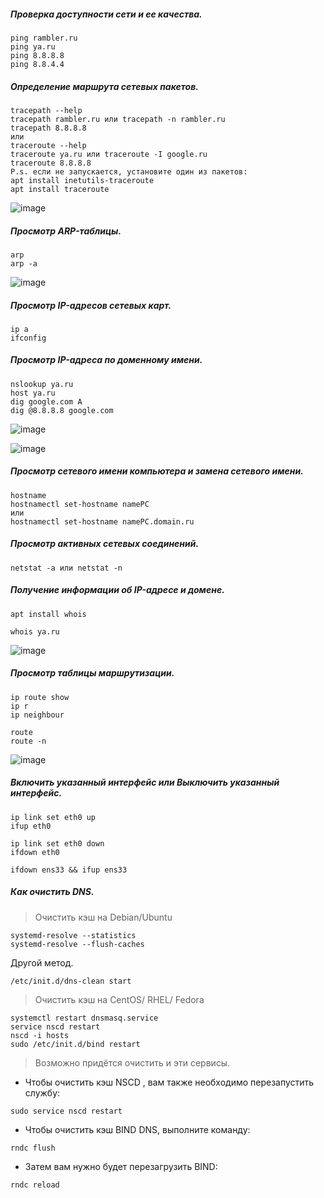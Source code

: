##### Проверка доступности сети и ее качества.

```
ping rambler.ru
ping ya.ru
ping 8.8.8.8
ping 8.8.4.4

```

##### Определение маршрута сетевых пакетов.

```
tracepath --help
tracepath rambler.ru или tracepath -n rambler.ru
tracepath 8.8.8.8
или          
traceroute --help
traceroute ya.ru или traceroute -I google.ru
traceroute 8.8.8.8
P.s. если не запускается, установите один из пакетов:
apt install inetutils-traceroute 
apt install traceroute 
```
![image](https://github.com/tvgVita69/Linux_begin/assets/98489171/b06c72ae-650c-43af-a3f1-7502f496d76b)

##### Просмотр ARP-таблицы.

```
arp
arp -a
```
![image](https://github.com/tvgVita69/Linux_begin/assets/98489171/26ef8076-d0f8-4f7e-8793-ec929a025f70)

##### Просмотр IP-адресов сетевых карт.

```
ip a
ifconfig
```

##### Просмотр IP-адреса по доменному имени.

```
nslookup ya.ru
host ya.ru
dig google.com A
dig @8.8.8.8 google.com
```
![image](https://github.com/tvgVita69/Linux_begin/assets/98489171/1062daed-6460-4224-98a9-1091a8546fce)

![image](https://github.com/tvgVita69/Linux_begin/assets/98489171/e29ae08f-101d-4409-9db8-048fadf5110d)

##### Просмотр сетевого имени компьютера и замена сетевого имени.

```
hostname
hostnamectl set-hostname namePC
или
hostnamectl set-hostname namePC.domain.ru
```

##### Просмотр активных сетевых соединений.

```
netstat -a или netstat -n
```
##### Получение информации об IP-адресе и домене.

```
apt install whois

whois ya.ru
```

![image](https://github.com/tvgVita69/Linux_begin/assets/98489171/3f451df5-8a00-419c-a1a2-5a330e7951b2)

##### Просмотр таблицы маршрутизации.

```
ip route show
ip r
ip neighbour

route
route -n
```

![image](https://github.com/tvgVita69/Linux_begin/assets/98489171/01ea41a1-4760-40fb-bb1a-4aa2f472d7e8)

##### Включить указанный интерфейс или 	Выключить указанный интерфейс.

```
ip link set eth0 up
ifup eth0

ip link set eth0 down
ifdown eth0

ifdown ens33 && ifup ens33
```

##### Как очистить DNS.

> Очистить кэш на Debian/Ubuntu

```
systemd-resolve --statistics
systemd-resolve --flush-caches
```

Другой метод.

```
/etc/init.d/dns-clean start
```

> Очистить кэш на CentOS/ RHEL/ Fedora

```
systemctl restart dnsmasq.service
service nscd restart
nscd -i hosts
sudo /etc/init.d/bind restart
```
> Возможно придётся очистить и эти сервисы.
  - Чтобы очистить кэш NSCD , вам также необходимо перезапустить службу:

```
sudo service nscd restart
```

  - Чтобы очистить кэш BIND DNS, выполните команду:
     
```
rndc flush
```

  - Затем вам нужно будет перезагрузить BIND:
   
```
rndc reload
```

















